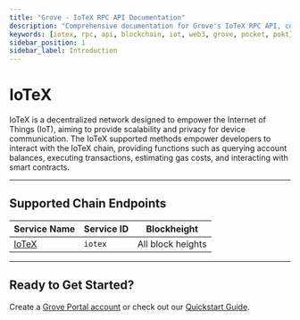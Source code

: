 ```yaml
---
title: "Grove - IoTeX RPC API Documentation"
description: "Comprehensive documentation for Grove's IoTeX RPC API, covering endpoint details and integration strategies for blockchain developers."
keywords: [iotex, rpc, api, blockchain, iot, web3, grove, pocket, pokt]
sidebar_position: 1
sidebar_label: Introduction
---
```


# IoTeX

IoTeX is a decentralized network designed to empower the Internet of Things (IoT), aiming to provide scalability and privacy for device communication. The IoTeX supported methods empower developers to interact with the IoTeX chain, providing functions such as querying account balances, executing transactions, estimating gas costs, and interacting with smart contracts.

---

## Supported Chain Endpoints

| Service Name                             | Service ID        | Blockheight         |
| ------------------------------------------ | ----------------- | ------------------- |
| [IoTeX](./endpoints/iotex) | `iotex` | All block heights |

---

## Ready to Get Started?

Create a [Grove Portal account](https://portal.grove.city) or check out our [Quickstart Guide](/guides/getting-started/quickstart).
